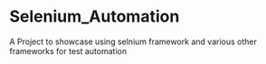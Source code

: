 # Selenium_Automation
A Project to showcase using selnium framework and various other frameworks for test automation
